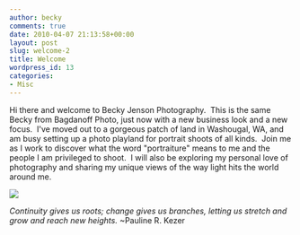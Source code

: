 ```yaml
---
author: becky
comments: true
date: 2010-04-07 21:13:58+00:00
layout: post
slug: welcome-2
title: Welcome
wordpress_id: 13
categories:
- Misc
---
```


Hi there and welcome to Becky Jenson Photography.  This is the same Becky from Bagdanoff Photo, just now with a new business look and a new focus.  I've moved out to a gorgeous patch of land in Washougal, WA, and am busy setting up a photo playland for portrait shoots of all kinds.  Join me as I work to discover what the word "portraiture" means to me and the people I am privileged to shoot.  I will also be exploring my personal love of photography and sharing my unique views of the way light hits the world around me.




[![](http://beta.beckyjenson.com/wp-content/uploads/2010/04/blog-July09-0001.jpg)](http://beta.beckyjenson.com/wp-content/uploads/2010/04/blog-July09-0001.jpg)


[](http://beta.beckyjenson.com/wp-content/uploads/2010/04/blog-February09-0001.jpg)

_Continuity gives us roots; change gives us branches, letting us stretch and grow and reach new heights._ ~Pauline R. Kezer


